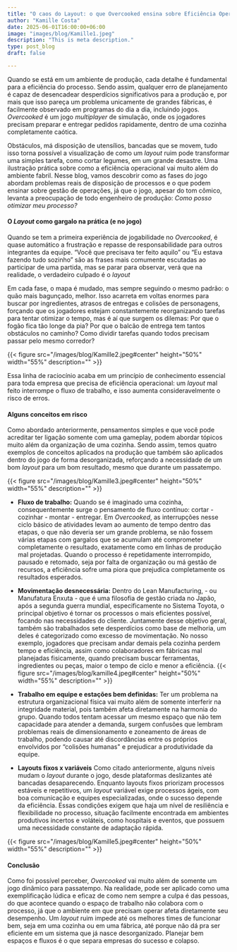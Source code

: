```yaml
---
title: "O caos do Layout: o que Overcooked ensina sobre Eficiência Operacional"
author: "Kamille Costa"
date: 2025-06-01T16:00:00+06:00
image: "images/blog/Kamille1.jpeg"
description: "This is meta description."
type: post_blog
draft: false

--- 
```


Quando se está em um ambiente de produção, cada detalhe é fundamental para a eficiência do processo. Sendo assim, qualquer erro de planejamento é capaz de desencadear desperdícios significativos para a produção e, por mais que isso pareça um problema unicamente de grandes fábricas, é facilmente observado em programas do dia a dia, incluindo jogos.
*Overcooked* é um jogo *multiplayer* de simulação, onde os jogadores precisam preparar e entregar pedidos rapidamente, dentro de uma cozinha completamente caótica. 

Obstáculos, má disposição de utensílios, bancadas que se movem, tudo isso torna possível a visualização de como um *layout* ruim pode transformar uma simples tarefa, como cortar legumes, em um grande desastre. Uma ilustração prática sobre como a eficiência operacional vai muito além do ambiente fabril. Nesse blog, vamos descobrir como as fases do jogo abordam problemas reais de disposição de processos e o que podem ensinar sobre gestão de operações, já que o jogo, apesar do tom cômico, levanta a preocupação de todo engenheiro de produção: *Como posso otimizar meu processo?*

#### O *Layout* como gargalo na prática (e no jogo)  

Quando se tem a primeira experiência de jogabilidade no *Overcooked*, é quase automático a frustração e repasse de responsabilidade para outros integrantes da equipe. “Você que precisava ter feito aquilo” ou “Eu estava fazendo tudo sozinho” são as frases mais comumente escutadas ao participar de uma partida, mas se parar para observar, verá que na realidade, o verdadeiro culpado é o *layout*

Em cada fase, o mapa é mudado, mas sempre seguindo o mesmo padrão: o quão mais bagunçado, melhor. Isso acarreta em voltas enormes para buscar por ingredientes, atrasos de entregas e colisões de personagens, forçando que os jogadores estejam constantemente reorganizando tarefas para tentar otimizar o tempo, mas é aí que surgem os dilemas: Por que o fogão fica tão longe da pia? Por que o balcão de entrega tem tantos obstáculos no caminho? Como dividir tarefas quando todos precisam passar pelo mesmo corredor? 

{{< figure src="/images/blog/Kamille2.jpeg#center" height="50%" width="55%" description="" >}}

Essa linha de raciocínio acaba em um princípio de conhecimento essencial para toda empresa que precisa de eficiência operacional: um *layout* mal feito interrompe o fluxo de trabalho, e isso aumenta consideravelmente o risco de erros.

#### Alguns conceitos em risco
Como abordado anteriormente, pensamentos simples e que você pode acreditar ter ligação somente com uma gameplay, podem abordar tópicos muito além da organização de uma cozinha. Sendo assim, temos quatro exemplos de conceitos aplicados na produção que também são aplicados dentro do jogo de forma desorganizada, reforçando a necessidade de um bom *layout* para um bom resultado, mesmo que durante um passatempo.

{{< figure src="/images/blog/Kamille3.jpeg#center" height="50%" width="55%" description="" >}}

- **Fluxo de trabalho:**
	Quando se é imaginado uma cozinha, consequentemente surge o pensamento de fluxo contínuo: cortar - cozinhar - montar - entregar. Em *Overcooked*, as interrupções nesse ciclo básico de atividades levam ao aumento de tempo dentro das etapas, o que não deveria ser um grande problema, se não fossem várias etapas com gargalos que se acumulam até comprometer completamente o resultado, exatamente como em linhas de produção mal projetadas. Quando o processo é repetidamente interrompido, pausado e retomado, seja por falta de organização ou má gestão de recursos, a eficiência sofre uma piora que prejudica completamente os resultados esperados. 

- **Movimentação desnecessária:**
	Dentro do Lean Manufacturing, - ou Manufatura Enxuta - que é uma filosofia de gestão criada no Japão, após a segunda guerra mundial, especificamente no Sistema Toyota, o principal objetivo é tornar os processos o mais eficientes possível, focando nas necessidades do cliente. Juntamente desse objetivo geral, também são trabalhados sete desperdícios como base de melhoria, um deles é categorizado como excesso de movimentação. No nosso exemplo, jogadores que precisam andar demais pela cozinha perdem tempo e eficiência, assim como colaboradores em fábricas mal planejadas fisicamente, quando precisam buscar ferramentas, ingredientes ou peças, maior o tempo de ciclo e menor a eficiência.
{{< figure src="/images/blog/kamille4.jpeg#center" height="50%" width="55%" description="" >}}

- **Trabalho em equipe e estações bem definidas:**
	Ter um problema na estrutura organizacional física vai muito além de somente interferir na integridade material, pois também afeta diretamente na harmonia do grupo. Quando todos tentam acessar um mesmo espaço que não tem capacidade para atender a demanda, surgem confusões que lembram problemas reais de dimensionamento e zoneamento de áreas de trabalho, podendo causar até discordâncias entre os próprios envolvidos por “colisões humanas" e prejudicar a produtividade da equipe.

- **Layouts fixos x variáveis**
	Como citado anteriormente, alguns níveis mudam o *layout* durante o jogo, desde plataformas deslizantes até bancadas desaparecendo. Enquanto layouts fixos priorizam processos estáveis e repetitivos, um *layout* variável exige processos ágeis, com boa comunicação e equipes especializadas, onde o sucesso depende da eficiência. Essas condições exigem que haja um nível de resiliência e flexibilidade no processo, situação facilmente encontrada em ambientes produtivos incertos e voláteis, como hospitais e eventos, que possuem uma necessidade constante de adaptação rápida. 

{{< figure src="/images/blog/Kamille5.jpeg#center" height="50%" width="55%" description="" >}}


#### Conclusão  

Como foi possível perceber, *Overcooked* vai muito além de somente um jogo dinâmico para passatempo. Na realidade, pode ser aplicado como uma exemplificação lúdica e eficaz de como nem sempre a culpa é das pessoas, do que acontece quando o espaço de trabalho não colabora com o processo, já que o ambiente em que precisam operar afeta diretamente seu desempenho. Um *layout* ruim impede até os melhores times de funcionar bem, seja em uma cozinha ou em uma fábrica, até porque não dá pra ser eficiente em um sistema que já nasce desorganizado. Planejar bem espaços e fluxos é o que separa empresas do sucesso e colapso.

